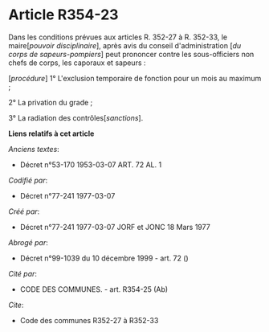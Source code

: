 # Article R354-23

Dans les conditions prévues aux articles R. 352-27 à R. 352-33, le maire[*pouvoir disciplinaire*], après avis du conseil
d'administration [*du corps de sapeurs-pompiers*] peut prononcer contre les sous-officiers non chefs de corps, les caporaux
et sapeurs :

[*procédure*]    1° L'exclusion temporaire de fonction pour un mois au maximum ;

2° La privation du grade ;

3° La radiation des contrôles[*sanctions*].

**Liens relatifs à cet article**

_Anciens textes_:

  - Décret n°53-170 1953-03-07 ART. 72 AL. 1

_Codifié par_:

  - Décret n°77-241 1977-03-07

_Créé par_:

  - Décret n°77-241 1977-03-07 JORF et JONC 18 Mars 1977

_Abrogé par_:

  - Décret n°99-1039 du 10 décembre 1999 - art. 72 ()

_Cité par_:

  - CODE DES COMMUNES. - art. R354-25 (Ab)

_Cite_:

  - Code des communes R352-27 à R352-33
